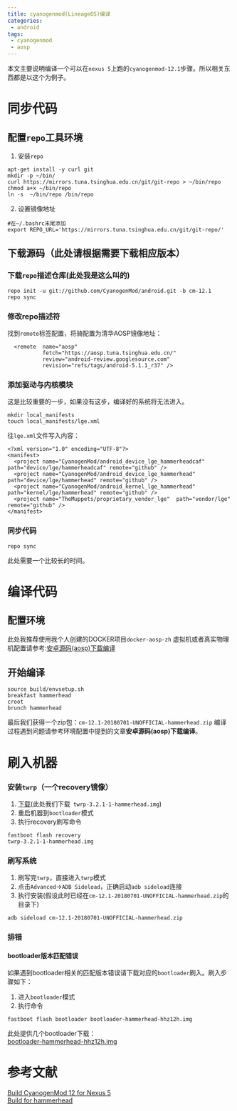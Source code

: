 ```yaml
---
title: cyanogenmod(LineageOS)编译
categories:
 - android
tags:
 - cyanogenmod
 - aosp
---
```


本文主要说明编译一个可以在`nexus 5`上跑的`cyanogenmod-12.1`步骤。所以相关东西都是以这个为例子。

# 同步代码
## 配置`repo`工具环境
1. 安装`repo`
```
apt-get install -y curl git
mkdir -p ~/bin/
curl https://mirrors.tuna.tsinghua.edu.cn/git/git-repo > ~/bin/repo
chmod a+x ~/bin/repo
ln -s  ~/bin/repo /bin/repo
```
2. 设置镜像地址
```
#在~/.bashrc末尾添加
export REPO_URL='https://mirrors.tuna.tsinghua.edu.cn/git/git-repo/'
```

## 下载源码（此处请根据需要下载相应版本）

### 下载`repo`描述仓库(此处我是这么叫的)
```
repo init -u git://github.com/CyanogenMod/android.git -b cm-12.1
repo sync
```
### 修改repo描述符
找到`remote`标签配置，将骑配置为清华AOSP镜像地址：
```
  <remote  name="aosp"
           fetch="https://aosp.tuna.tsinghua.edu.cn/"
           review="android-review.googlesource.com"
           revision="refs/tags/android-5.1.1_r37" />
```
### 添加驱动与内核模块
这是比较重要的一步，如果没有这步，编译好的系统将无法进入。
```
mkdir local_manifests
touch local_manifests/lge.xml
```
往`lge.xml`文件写入内容：
```
<?xml version="1.0" encoding="UTF-8"?>
<manifest>
  <project name="CyanogenMod/android_device_lge_hammerheadcaf" path="device/lge/hammerheadcaf" remote="github" />
  <project name="CyanogenMod/android_device_lge_hammerhead" path="device/lge/hammerhead" remote="github" />
  <project name="CyanogenMod/android_kernel_lge_hammerhead" path="kernel/lge/hammerhead" remote="github" />
  <project name="TheMuppets/proprietary_vendor_lge"  path="vendor/lge"  remote="github" />
</manifest>

```
### 同步代码
```
repo sync
```
此处需要一个比较长的时间。

# 编译代码
## 配置环境
此处我推荐使用我个人创建的DOCKER项目`docker-aosp-zh`
虚拟机或者真实物理机配置请参考:[安卓源码(aosp)下载编译](https://kigkrazy.github.io/android/2018/03/29/android-aosp-build/)

## 开始编译
```
source build/envsetup.sh
breakfast hammerhead
croot
brunch hammerhead
```
最后我们获得一个zip包：`cm-12.1-20180701-UNOFFICIAL-hammerhead.zip`
编译过程遇到问题请参考环境配置中提到的文章**安卓源码(aosp)下载编译**。
# 刷入机器

### 安装`twrp`（一个recovery镜像）
1. [下载](https://dl.twrp.me/hammerhead/)(此处我们下载`
twrp-3.2.1-1-hammerhead.img`)
2. 重启机器到`bootloader`模式
3. 执行recovery刷写命令
```
fastboot flash recovery 
twrp-3.2.1-1-hammerhead.img
```

### 刷写系统
1. 刷写完`twrp`，直接进入`twrp`模式
2. 点击`Advanced`->`ADB Sideload`，正确启动`adb sideload`连接
3. 执行安装(假设此时已经在`cm-12.1-20180701-UNOFFICIAL-hammerhead.zip`的目录下)
```
adb sideload cm-12.1-20180701-UNOFFICIAL-hammerhead.zip
```

### 排错
#### bootloader版本匹配错误
如果遇到bootloader相关的匹配版本错误请下载对应的`bootloader`刷入。刷入步骤如下：

1. 进入`bootloader`模式
2. 执行命令
```
fastboot flash bootloader bootloader-hammerhead-hhz12h.img
```

此处提供几个bootloader下载：  
[bootloader-hammerhead-hhz12h.img](https://github.com/kigkrazy/reizx-repo/blob/master/others/bootloader-hammerhead-hhz12h.img?raw=true)

# 参考文献
[Build CyanogenMod 12 for Nexus 5](http://www.sunjw.us/blog/build-cyanogenmod-12-for-nexus-5/)  
[Build for hammerhead](https://wiki.lineageos.org/devices/hammerhead/build)  

